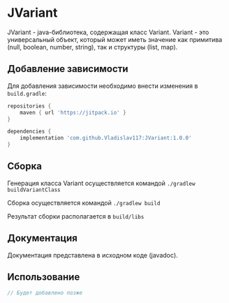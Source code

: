 # JVariant

JVariant - java-библиотека, содержащая класс Variant.
Variant - это универсальный объект, который может иметь значение как примитива (null, boolean, number, string), так и структуры (list, map).

## Добавление зависимости

Для добавления зависимости необходимо внести изменения в `build.gradle`:

```groovy
repositories {
    maven { url 'https://jitpack.io' }
}

dependencies {
    implementation 'com.github.Vladislav117:JVariant:1.0.0'
}
```

## Сборка

Генерация класса Variant осуществляется командой `./gradlew buildVariantClass`

Сборка осуществляется командой `./gradlew build`

Результат сборки располагается в `build/libs`

## Документация

Документация представлена в исходном коде (javadoc).

## Использование

```java
// Будет добавлено позже
```
